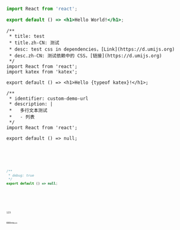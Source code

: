 ```jsx | pure
import React from 'react';

export default () => <h1>Hello World!</h1>;
```

```tsx
/**
 * title: test
 * title.zh-CN: 测试
 * desc: test css in dependencies，[Link](https://d.umijs.org)
 * desc.zh-CN: 测试依赖中的 CSS，[链接](https://d.umijs.org)
 */
import React from 'react';
import katex from 'katex';

export default () => <h1>Hello {typeof katex}!</h1>;
```

```tsx
/**
 * identifier: custom-demo-url
 * description: |
 *   多行文本测试
 *   - 列表
 */
import React from 'react';

export default () => null;
```

<code src="./demo-missing-react.tsx" hideActions='["CSB"]' defaultShowCode />

<code src="./demo-missing-react.tsx" inline />

```jsx
/**
 * debug: true
 */
export default () => null;
```

<code src="./demo-missing-react.tsx" debug />

<code
  src="./demo-missing-react.tsx"
/>

<code
  src="./demo-missing-react.tsx"
/>123

000<code
  src="./demo-missing-react.tsx"
/><span>456</span><code
  src="./demo-missing-react.tsx"
/>*321*<code
  src="./demo-missing-react.tsx"
/>